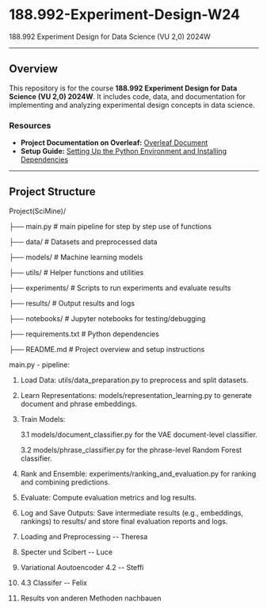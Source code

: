 # 188.992-Experiment-Design-W24
188.992 Experiment Design for Data Science (VU 2,0) 2024W

---

## Overview
This repository is for the course **188.992 Experiment Design for Data Science (VU 2,0) 2024W**. It includes code, data, and documentation for implementing and analyzing experimental design concepts in data science.

### Resources
- **Project Documentation on Overleaf:** [Overleaf Document](https://www.overleaf.com/project/67754981243b583663860790)
- **Setup Guide:** [Setting Up the Python Environment and Installing Dependencies](docs/python_env_setup.md)

---

## Project Structure

Project(SciMine)/

├── main.py              # main pipeline for step by step use of functions

├── data/                # Datasets and preprocessed data

├── models/              # Machine learning models

├── utils/               # Helper functions and utilities

├── experiments/         # Scripts to run experiments and evaluate results

├── results/             # Output results and logs

├── notebooks/           # Jupyter notebooks for testing/debugging

├── requirements.txt     # Python dependencies

├── README.md            # Project overview and setup instructions


main.py - pipeline:
1. Load Data: utils/data_preparation.py to preprocess and split datasets.
2. Learn Representations: models/representation_learning.py to generate document and phrase embeddings.
3. Train Models:
   
    3.1 models/document_classifier.py for the VAE document-level classifier.

    3.2 models/phrase_classifier.py for the phrase-level Random Forest classifier.
   
5. Rank and Ensemble: experiments/ranking_and_evaluation.py for ranking and combining predictions.
6. Evaluate: Compute evaluation metrics and log results.
7. Log and Save Outputs: Save intermediate results (e.g., embeddings, rankings) to results/ and store final evaluation reports and logs.


1. Loading and Preprocessing -- Theresa
2. Specter und Scibert -- Luce
3.  Variational Aoutoencoder 4.2 -- Steffi
4.  4.3 Classifer -- Felix
5.  Results von anderen Methoden nachbauen 

